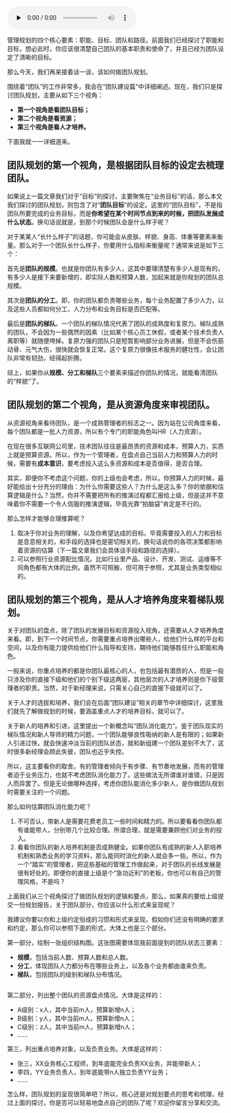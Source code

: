 <audio id="audio" title="14 | 如何来规划团队的组织结构呢？" controls="" preload="none"><source id="mp3" src="https://static001.geekbang.org/resource/audio/dc/07/dc2f8b8d9d9a3b2de494cc6edb5d3b07.mp3"></audio>

管理规划的四个核心要素：职能、目标、团队和路径。前面我们已经探讨了职能和目标，想必此时，你应该很清楚自己团队的基本职责和使命了，并且已经为团队设定了清晰的目标。

那么今天，我们再来接着谈一谈，该如何做团队规划。

围绕着“团队”的工作非常多，我会在“团队建设篇”中详细阐述。现在，我们只是探讨团队规划，主要从如下三个视角：

- **第一个视角是看团队目标；**
- **第二个视角是看资源；**
- **第三个视角是看人才培养。**

下面我就一一详细道来。

## 团队规划的第一个视角，是根据团队目标的设定去梳理团队。

如果说上一篇文章我们对于“目标”的探讨，主要聚焦在“业务目标”的话，那么本文我们探讨的团队规划，则包含了对“**团队目标**”的设定。这里的“团队目标”，不是指团队所要完成的业务目标，而是**你希望在某个时间节点到来的时候，把团队发展成什么状态**。换句话说就是，到那个时候团队会是什么样子呢？

对于某某人“长什么样子”的话题，你可能会从皮肤、样貌、身高、体重等要素来衡量。那么对于一个团队长什么样子，你要用什么指标来衡量呢？通常来说是如下三个：

首先是**团队的规模**。也就是你团队有多少人，这其中要理清楚有多少人是现有的，有多少人是接下来要新增的，即实际人数和预算人数，加起来就是你规划的团队总规模。

其次是**团队的分工**。即，你的团队都负责哪些业务，每个业务配置了多少人力，以及这些人员都如何分工，人力分布和业务目标是否匹配等。

最后是**团队的梯队**。一个团队的梯队情况代表了团队的成熟度和复原力。梯队成熟的团队，不会因为一些偶然的因素（比如某个核心员工休假，或者某个技术负责人离职等）就随便垮掉。复原力强的团队只是短暂影响部分业务进展，但是不会伤筋动骨、元气大伤，很快就会恢复正常。这个复原力很像技术服务的健壮性，会让团队非常有韧劲，经得起折腾。

综上，如果你从**规模、分工和梯队**三个要素来描述你团队的情况，就能看清团队的“样貌”了。

## 团队规划的第二个视角，是从资源角度来审视团队。

从资源视角来看待团队，是一个成熟管理者的标志之一。因为站在公司角度来看，每个团队都是一批人力资源，所以有个专门的职能角色叫HR（人力资源）。

在现在很多互联网公司里，技术团队往往是最昂贵的资源和成本，预算人力，实质上就是预算资源。所以，作为一个管理者，在盘点自己当前人力和预算人力的时候，需要有**成本意识**，要考虑投入这么多资源和成本是否值得，是否合理。

其实，即便你不考虑这个问题，你的上级也会考虑，所以，你预算人力的时候，最好能给出十分充分的理由：为什么你需要这些人？为什么是这么多？你的依据和估算逻辑是什么？当然，你并不需要把所有的推演过程都汇报给上级，但是这并不意味着你不需要一个令人信服的推演逻辑，毕竟光靠“拍脑袋”肯定是不行的。

那么怎样才能够合理推算呢？

1. 取决于你对业务的理解，以及你希望达成的目标。毕竟需要投入的人力和目标是息息相关的，和手段的选择也是密切相关的，换句话说你的各项决策都影响着资源的估算（下一篇文章我们会具体谈手段和路径的选择）。
1. 可以参照行业资源配比情况。比如行业里产品、设计、开发、测试、运维等不同角色都有大体的比例，虽然不可照搬，但可用于参照，尤其是业务类型相似的。

## 团队规划的第三个视角，是从人才培养角度来看梯队规划。

关于对团队的盘点，除了团队的发展目标和资源投入视角，还需要从人才培养角度来看。即，到下一个时间节点，你需要重点培养出哪些人，给他们什么样的平台和空间，以及你有能力提供给他们什么指导和支持，期待他们能够胜任什么职能和角色。

一般来说，你重点培养的都是你团队最核心的人，也包括最有潜质的人，但是一般只涉及你的直接下级和他们的个别下级这两层，其他层次的人才培养则是你下级管理者的职责。当然，对于新经理来说，只需关心自己的直接下级就可以了。

关于人才的选拔和培养，我们会在后面“团队建设”相关的章节中详细探讨，这里我们就先了解做规划的时候，要涵盖重点人才的培养目标，就可以了。

关于新人的培养和引进，这里提出一个新概念叫“团队消化能力”。鉴于团队现实的梯队情况和新人导师的精力问题，一个团队能够良性吸纳的新人是有限的；如果新人引进过快，就会快速冲淡当前的团队状态，就和新组建一个团队差别不大了，这时很多新经理会顾此失彼，团队也近乎失控。

所以，这主要看你的取舍。有的管理者倾向于有步骤、有节奏地发展，而有的管理者迫于业务压力，也就不考虑团队消化能力了。这些做法无所谓谁对谁错，只是因人而异罢了。但是无论做哪种选择，考虑你团队能消化多少新人，是你做团队规划时需要关注的一个问题。

那么如何估算团队消化能力呢？

1. 不可否认，带新人是需要花费老员工一些时间和精力的。所以要看看你团队都有谁能带人，分别带几个比较合理。所谓合理，就是需要兼顾他们对业务的投入。
1. 看看你团队的新人培养机制是否成熟健全。如果你团队有成熟的新人入职培养机制和熟悉业务的学习资料，那么能同时消化的新人就会多一些。所以，作为一个“踏实”的管理者，把这些基础的管理工作做起来，对于团队的长线发展是很有好处的。即便你的直接上级是个“急功近利”的老板，你也可以有自己的管理风格，不是吗？

上面我们从三个视角探讨了做团队规划的逻辑和要点，那么，如果真的要给上级提交一份规划报告，关于团队部分，你应该以什么形式来呈现呢？

我建议你要以你和上级约定俗成的习惯和形式来呈现。假如你们还没有明确的要求和约定，那么你可以参照下面的形式，大体上也是三个部分。

第一部分，绘制一张组织结构图。这张图需要体现我前面提到的团队状态三要素：

- **规模**，包括当前人数、预算人数和总人数。
- **分工**，体现团队人力都分布在哪些业务上，以及各个业务都由谁来负责。
- **梯队**，包括团队的级别和梯队分布情况。

<img src="https://static001.geekbang.org/resource/image/31/27/31c5b0116d3ea28cebdcee7189af4627.png" alt="" />

第二部分，列出整个团队的资源盘点情况。大体是这样的：

- A级别：x人，其中当前m人，预算新增n人；
- B级别：y人，其中当前m人，预算新增n人；
- C级别：z人，其中当前m人，预算新增n人；
- ……

第三，列出重点培养对象，以及负责业务。大体是这样的：

- 张三，XX业务核心工程师，到年底能完全负责XX业务，并能带新人；
- 李四，YY业务负责人，到年底能带n人独立负责YY业务；
- ……

怎么样，团队规划的呈现很简单吧？所以，核心还是对规划要点的思考和梳理，经过上面的探讨，你是否可以轻易地盘点自己的团队了呢？欢迎你留言分享和交流。



